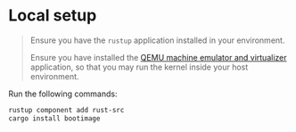 # Local setup

<blockquote>

Ensure you have the `rustup` application installed in your environment.

Ensure you have installed the [QEMU machine emulator and virtualizer](https://www.qemu.org/download/) application, so that you may run the kernel inside your host environment.

</blockquote>

Run the following commands:

```bash
rustup component add rust-src
cargo install bootimage
```